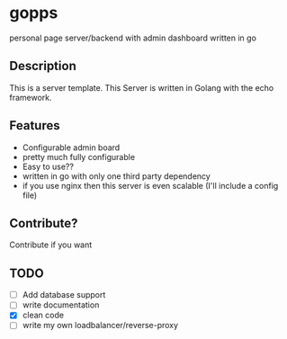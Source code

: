 # gopps
personal page server/backend with admin dashboard written in go

## Description
This is a server template.
This Server is written in Golang with the echo framework.

## Features
- Configurable admin board
- pretty much fully configurable 
- Easy to use??
- written in go with only one third party dependency 
- if you use nginx then this server is even scalable (I'll include a config file)

## Contribute?
Contribute if you want

## TODO
- [ ] Add database support
- [ ] write documentation 
- [x] clean code
- [ ] write my own loadbalancer/reverse-proxy